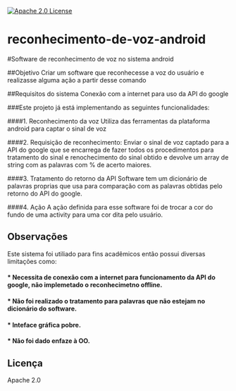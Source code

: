 [![Apache 2.0 License](https://img.shields.io/badge/license-apache%202.0-green.svg) ](https://github.com/wmixvideo/nfe/blob/master/LICENSE)

# reconhecimento-de-voz-android
#Software de reconhecimento de voz no sistema android

##Objetivo
Criar um software que reconhecesse a voz do usuário e realizasse alguma ação a partir desse comando

##Requisitos do sistema
Conexão com a internet para uso da API do google

###Este projeto já está implementando as seguintes funcionalidades: 

####1. Reconhecimento da voz
       Utiliza das ferramentas da plataforma android para captar o sinal de voz

####2. Requisição de reconhecimento: 
       Enviar o sinal de voz captado para a API do google que se encarrega de fazer todos os procedimentos para tratamento do sinal e renochecimento do sinal obtido e devolve um array de string com as palavras com % de acerto maiores.    
    
####3. Tratamento do retorno da API 
       Software tem um dicionário de palavras proprias que usa para comparação com as palavras obtidas pelo retorno do API do google.

####4. Ação
       A ação definida para esse software foi de trocar a cor do fundo de uma activity para uma cor dita pelo usuário.
       
## Observações
Este sistema foi utiliado para fins acadêmicos então possui diversas limitações como:

#### * Necessita de conexão com a internet para funcionamento da API do google, não implemetado o reconhecimetno offline.
#### * Não foi realizado o tratamento para palavras que não estejam no dicionário do software.
#### * Inteface gráfica pobre.
#### * Não foi dado enfaze à OO.
       
## Licença
Apache 2.0
